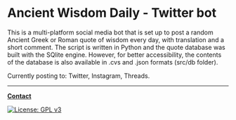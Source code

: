 # Ancient Wisdom Daily - Twitter bot

This is a multi-platform social media bot that is set up to post a random
Ancient Greek or Roman quote of wisdom every day, with translation
and a short comment. The script is written in Python and the quote
database was built with the SQlite engine. However, for better accessibility,
the contents of the database is also available in .cvs and .json formats
(src/db folder).

Currently posting to: Twitter, Instagram, Threads.

---

**[Contact](mailto:lcs_it@proton.me)**

[![License: GPL v3](https://img.shields.io/badge/License-GPLv3-blue.svg)](https://www.gnu.org/licenses/gpl-3.0)
